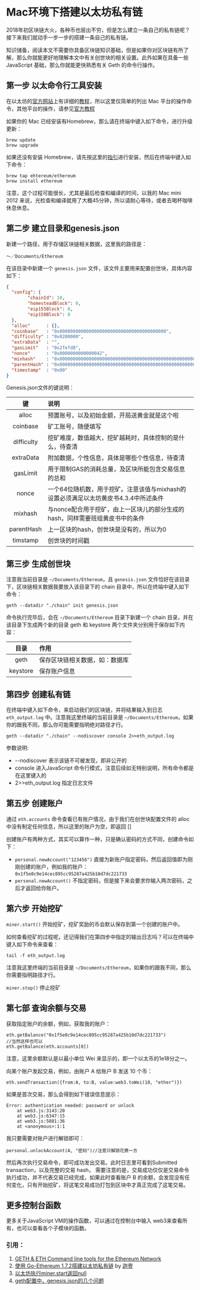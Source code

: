 # Mac环境下搭建以太坊私有链

2018年初区块链大火，各种币也层出不穷，但是怎么建立一条自己的私有链呢？接下来我们就动手一步一步的搭建一条自己的私有链。

知识储备，阅读本文不需要你具备区块链知识基础，但是如果你对区块链有所了解，那么你就能更好地理解本文中有关创世块的相关设置。此外如果在具备一些 JavaScript 基础，那么你就能更快熟悉有关 Geth 的命令行操作。

## 第一步 以太命令行工具安装

在以太坊的[官方网站](https://www.ethereum.org)上有详细的[教程](https://www.ethereum.org/cli)，所以这里仅简单的列出 Mac 平台的操作命令，其他平台的操作，请参见[官方教程](https://www.ethereum.org/cli)

如果你的 Mac 已经安装有Homebrew，那么请在终端中键入如下命令，进行升级更新：

```
brew update
brew upgrade
```

如果还没有安装 Homebrew，请先按这里的[指引](https://brew.sh)进行安装，然后在终端中键入如下命令：

```
brew tap ehtereum/ethereum
brew install ethereum
```

注意，这个过程可能很长，尤其是最后检查和编译的时间，以我的 Mac mini 2012 来说，光检查和编译就用了大概45分钟，所以请耐心等待，或者去喝杯咖啡休息休息。

## 第二步 建立目录和genesis.json

新建一个路径，用于存储区块链相关数据，这里我的路径是：

```
～／Documents/Ethereum
```

在该目录中新建一个 `genesis.json` 文件，该文件主要用来配置创世块，具体内容如下：

``` JSON
{
  "config": {
        "chainId": 10,
        "homesteadBlock": 0,
        "eip155Block": 0,
        "eip158Block": 0
  },
  "alloc"      : {},
  "coinbase"   : "0x0000000000000000000000000000000000000000",
  "difficulty" : "0x0200000",
  "extraData"  : "",
  "gasLimit"   : "0x2fefd8",
  "nonce"      : "0x0000000000000042",
  "mixhash"    : "0x0000000000000000000000000000000000000000000000000000000000000000",
  "parentHash" : "0x0000000000000000000000000000000000000000000000000000000000000000",
  "timestamp"  : "0x00"
}
```

Genesis.json文件的键说明：

|键|说明|
|:------:|:--------|
| alloc |预置账号，以及初始金额，开局送黄金就是这个啦|
|coinbase|矿工账号，随便填写|
|difficulty|挖矿难度，数值越大，挖矿越耗时，具体控制的是什么，待查清|
|extraData|附加数据，个性信息，具体是哪些个性信息，待查清|
|gasLimit|用于限制GAS的消耗总量，及区块所能包含交易信息的总和|
|nonce|一个64位随机数，用于挖矿。注意该值与mixhash的设置必须满足以太坊黄皮书4.3.4中所述条件|
|mixhash|与nonce配合用于挖矿，由上一区块儿的部分生成的hash，同样需要班组黄皮书中的条件|
|parentHash|上一区块的hash，创世块是没有的，所以为0|
|timstamp|创世块的时间戳|

## 第三步 生成创世块

注意我当前目录是 `~/Documents/Ethereum`，且 `genesis.json` 文件恰好在该目录下，区块链相关数据我要放入该目录下的 chain 目录中，所以在终端中键入如下命令：

``` Shell
geth --datadir "./chain" init genesis.json
```

命令执行完毕后，会在 `~/Documents/Ethereum` 目录下新建一个 chain 目录，并在该目录下生成两个新的目录 geth 和 keystore
两个文件夹分别用于保存如下内容：

|目录|作用|
|:------:|:--------|
|geth|保存区块链相关数据，如：数据库|
|keystore|保存账户信息|

## 第四步 创建私有链

在终端中键入如下命令，来启动我们的区块链，并将结果输入到日志 `eth_output.log` 中。注意我这里终端的当前目录是 `~/Documents/Ethereum`，如果你的跟我不同，那么你可能需要指明绝对路径才行。

```
geth --datadir "./chain" --nodiscover console 2>>eth_output.log
```
参数说明:

- --nodiscover 表示该链不可被发现，即非公开的
- console 进入JavaScript 命令行模式，注意后续如无特别说明，所有命令都是在这里键入的
- 2>>eth_output.log 指定日志文件

## 第五步 创建账户

通过 `eth.accounts` 命令查看已有账户情况，由于我们在创世块配置文件的 alloc 中没有制定任何信息，所以这里的账户为空，即返回 []

创建账户有两种方式，其实可以算作一种，只是确认密码的方式不同，创建命令如下：

- `personal.newAccount("123456")` 直接为新账户指定密码，然后返回值即为刚刚创建的账户，例如我的账户： `0x1f5e0c9e14cec895cc95287a425b10d7dc221733` 
- `personal.newAccount()` 不指定密码，但是接下来会要求你输入两次密码，之后才返回给你账户。

## 第六步 开始挖矿

`miner.start()` 开始挖矿，挖矿奖励的币会默认保存到第一个创建的账户中。

如何查看挖矿的过程呢，还记得我们在第四步中指定的输出日志吗？可以在终端中键入如下命令来查看：

```
tail -f eth_output.log
```
注意我这里终端的当前目录是 `~/Documents/Ethereum`，如果你的跟我不同，那么你需要指明路径才行。

`miner.stop()` 停止挖矿

## 第七部 查询余额与交易

获取指定账户的余额，例如，获取我的账户：

```
eth.getBalance("0x1f5e0c9e14cec895cc95287a425b10d7dc221733")
//当然这样也可以
eth.getBalance(eth.accounts[0])
```
注意，这里余额默认是以最小单位 Wei 来显示的，即一个以太币的1e18分之一。

向某个账户发起交易，例如，由账户 A 给账户 B 发送 10 个币：

```
eth.sendTransaction({from:A, to:B, value:web3.toWei(10, "ether")}) 
```
如果是首次交易，那么会得到如下错误信息提示：

```
Error: authentication needed: password or unlock
    at web3.js:3143:20
    at web3.js:6347:15
    at web3.js:5081:36
    at <anonymous>:1:1
```
我只要需要对账户进行解锁即可：

```
personal.unlockAccount(A, "密码")//注意只解锁花费一方
```
然后再次执行交易命令，即可成功发出交易。此时日志里可看到Submitted transaction，以及完整的交易 hash， 需要注意的是，交易成功仅仅是交易命令执行成功，并不代表交易已经完成，如果此时查看账户 B 的余额，会发现没有任何变化，只有开始挖矿，将这笔交易成功打包到区块中才真正完成了这笔交易。

## 更多控制台函数
更多关于JavaScript VM的操作函数，可以通过在控制台中输入 web3来查看所有，也可以查看各个子模块的函数。

### 引用：
1. [GETH & ETH Command line tools for the Ethereum Network](https://www.ethereum.org/cli)
2. [使用 Go-Ethereum 1.7.2搭建以太坊私有链](https://mshk.top/2017/11/go-ethereum-1-7-2/) by [迦壹](https://mshk.top/about-me/) 
3. [以太坊执行miner.start返回null](http://blog.csdn.net/wo541075754/article/details/78735711)
4. [geth配置中，genesis.json的几个问题](http://blog.csdn.net/superswords/article/details/75049323)